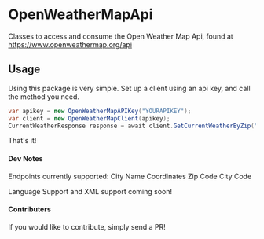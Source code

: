 # OpenWeatherMapApi
Classes to access and consume the Open Weather Map Api, found at https://www.openweathermap.org/api

## Usage
Using this package is very simple.  Set up a client using an api key, and call the method you need.

```C#
var apikey = new OpenWeatherMapAPIKey("YOURAPIKEY");
var client = new OpenWeatherMapClient(apikey);
CurrentWeatherResponse response = await client.GetCurrentWeatherByZip("12345");
```
That's it!

#### Dev Notes
Endpoints currently supported:
	City Name
	Coordinates
	Zip Code
	City Code
	
Language Support and XML support coming soon!

#### Contributers
If you would like to contribute, simply send a PR!
